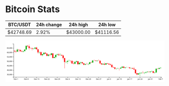 # Bitcoin Stats

BTC/USDT|24h change|24h high|24h low|
|---|---|---|---|
|$42748.69|2.92%|$43000.00|$41116.56|

<img src="./chart.svg">
